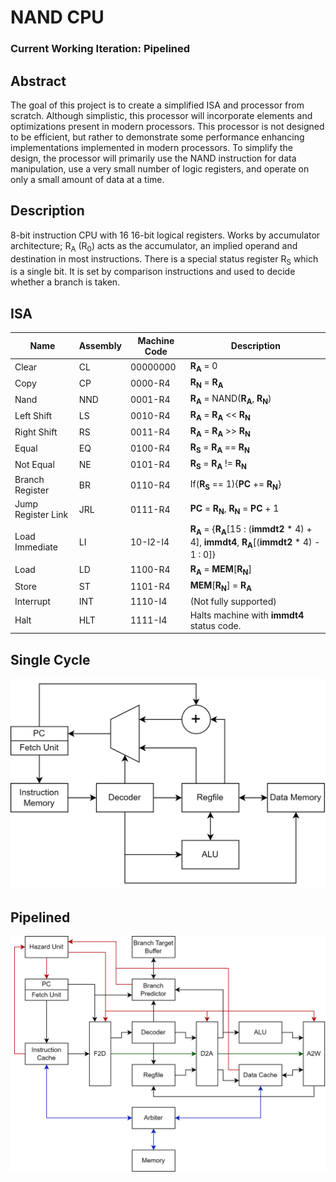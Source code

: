 # NAND CPU
### Current Working Iteration: Pipelined

## Abstract
The goal of this project is to create a simplified ISA and processor from scratch. Although simplistic, this processor will incorporate elements and optimizations present in modern processors. This processor is not designed to be efficient, but rather to demonstrate some performance enhancing implementations implemented in modern processors. To simplify the design, the processor will primarily use the NAND instruction for data manipulation, use a very small number of logic registers, and operate on only a small amount of data at a time.

## Description
8-bit instruction CPU with 16 16-bit logical registers. Works by accumulator architecture; R<sub>A</sub> (R<sub>0</sub>) acts as the accumulator, an implied operand and destination in most instructions. There is a special status register R<sub>S</sub> which is a single bit. It is set by comparison instructions and used to decide whether a branch is taken.

## ISA

| Name | Assembly | Machine Code | Description |
| -------- | -------- | -------- | -------- |
| Clear | CL | 00000000 | **R<sub>A</sub>** = 0 |
| Copy | CP | 0000-R4 | **R<sub>N</sub>** = **R<sub>A</sub>** |
| Nand | NND | 0001-R4 | **R<sub>A</sub>** = NAND(**R<sub>A</sub>**, **R<sub>N</sub>**) |
| Left Shift | LS | 0010-R4 | **R<sub>A</sub>** = **R<sub>A</sub>** << **R<sub>N</sub>** |
| Right Shift | RS | 0011-R4 | **R<sub>A</sub>** = **R<sub>A</sub>** >> **R<sub>N</sub>** |
| Equal | EQ | 0100-R4 | **R<sub>S</sub>** = **R<sub>A</sub>** == **R<sub>N</sub>** |
| Not Equal | NE | 0101-R4 | **R<sub>S</sub>** = **R<sub>A</sub>** != **R<sub>N</sub>** |
| Branch Register | BR | 0110-R4 | If(**R<sub>S</sub>** == 1){**PC** += **R<sub>N</sub>**} |
| Jump Register Link | JRL | 0111-R4 | **PC** = **R<sub>N</sub>**, **R<sub>N</sub>** = **PC** + 1 |
| Load Immediate | LI | 10-I2-I4 | **R<sub>A</sub>** = {**R<sub>A</sub>**[15 : (**immdt2** \* 4) + 4], **immdt4**, **R<sub>A</sub>**[(**immdt2** \* 4) - 1 : 0]} |
| Load | LD | 1100-R4 | **R<sub>A</sub>** = **MEM**[**R<sub>N</sub>**] |
| Store | ST | 1101-R4 | **MEM**[**R<sub>N</sub>**] = **R<sub>A</sub>** |
| Interrupt | INT | 1110-I4 | (Not fully supported) |
| Halt | HLT | 1111-I4 | Halts machine with **immdt4** status code. |

## Single Cycle
<img src="/Processor/Single Cycle/Single Cycle.png" alt="Single Cycle Diagram">

## Pipelined
<img src="/Processor/Pipelined/Pipelined.png" alt="Pipelined Diagram">
